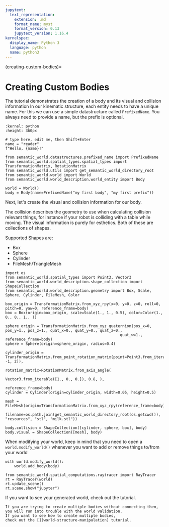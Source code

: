 ```yaml
---
jupytext:
  text_representation:
    extension: .md
    format_name: myst
    format_version: 0.13
    jupytext_version: 1.16.4
kernelspec:
  display_name: Python 3
  language: python
  name: python3
---
```

(creating-custom-bodies)=
# Creating Custom Bodies

The tutorial demonstrates the creation of a body and its visual and collision information
In our kinematic structure, each entity needs to have a unique name. For this we can use a simple datastructure called `PrefixedName`. You always need to provide a name, but the prefix is optional.

```{replite}
:kernel: python
:height: 360px

# type here, edit me, then Shift+Enter
name = "reader"
f"Hello, {name}!"
```

```{code-cell} ipython2
from semantic_world.datastructures.prefixed_name import PrefixedName
from semantic_world.spatial_types.spatial_types import TransformationMatrix, RotationMatrix
from semantic_world.utils import get_semantic_world_directory_root
from semantic_world.world import World
from semantic_world.world_description.world_entity import Body

world = World()
body = Body(name=PrefixedName("my first body", "my first prefix"))
```

Next, let's create the visual and collision information for our body.

The collision describes the geometry to use when calculating collision relevant things, for instance if your robot is colliding with a table while moving.
The visual information is purely for esthetics.
Both of these are collections of shapes.

Supported Shapes are:
- Box
- Sphere
- Cylinder
- FileMesh/TriangleMesh

```{code-cell} ipython2
import os
from semantic_world.spatial_types import Point3, Vector3
from semantic_world.world_description.shape_collection import ShapeCollection
from semantic_world.world_description.geometry import Box, Scale, Sphere, Cylinder, FileMesh, Color

box_origin = TransformationMatrix.from_xyz_rpy(x=0, y=0, z=0, roll=0, pitch=0, yaw=0, reference_frame=body)
box = Box(origin=box_origin, scale=Scale(1., 1., 0.5), color=Color(1., 0., 0., 1., ))

sphere_origin = TransformationMatrix.from_xyz_quaternion(pos_x=0, pos_y=1., pos_z=1., quat_x=0., quat_y=0., quat_z=0.,
                                                   quat_w=1., reference_frame=body)
sphere = Sphere(origin=sphere_origin, radius=0.4)

cylinder_origin = TransformationMatrix.from_point_rotation_matrix(point=Point3.from_iterable([1, -1, 2]),
                                                                  rotation_matrix=RotationMatrix.from_axis_angle(
                                                                      Vector3.from_iterable([1., 0., 0.]), 0.8, ),
                                                                  reference_frame=body)
cylinder = Cylinder(origin=cylinder_origin, width=0.05, height=0.5)

mesh = FileMesh(origin=TransformationMatrix.from_xyz_rpy(reference_frame=body),
            filename=os.path.join(get_semantic_world_directory_root(os.getcwd()), "resources", "stl", "milk.stl"))

body.collision = ShapeCollection([cylinder, sphere, box], body)
body.visual = ShapeCollection([mesh], body)
```

When modifying your world, keep in mind that you need to open a `world.modify_world()` whenever you want to add or remove things to/from your world

```{code-cell} ipython2
with world.modify_world():
    world.add_body(body)

from semantic_world.spatial_computations.raytracer import RayTracer
rt = RayTracer(world)
rt.update_scene()
rt.scene.show("jupyter")
```

If you want to see your generated world, check out the [](visualizing-worlds) tutorial.
```{warning}
If you are trying to create multiple bodies without connecting them,
you will run into trouble with the world validation.
If you want to see how to create multiple bodies, 
check out the [](world-structure-manipulation) tutorial.
```